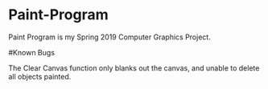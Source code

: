 # Paint-Program


Paint Program is my Spring 2019 Computer Graphics Project.

#Known Bugs

The Clear Canvas function only blanks out the canvas, and unable to delete all objects painted. 
